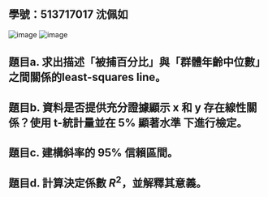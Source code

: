 ## 學號：513717017 沈佩如

![image](https://github.com/user-attachments/assets/5d910d0e-73cd-4efb-bbc2-09662148115e)
![image](https://github.com/user-attachments/assets/e20cbb4d-86cf-4c5b-8d34-36de52080331)

## 題目a. 求出描述「被捕百分比」與「群體年齡中位數」之間關係的least-squares line。

## 題目b. 資料是否提供充分證據顯示 x 和 y 存在線性關係？使用 t-統計量並在 5% 顯著水準 下進行檢定。

## 題目c. 建構斜率的 95% 信賴區間。

## 題目d. 計算決定係數 $R^2$，並解釋其意義。


